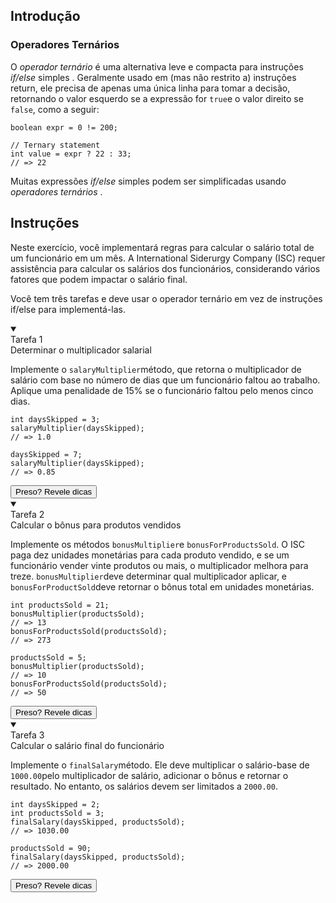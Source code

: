 <section class="instructions-pane"><div class="c-textual-content --small"><div class="introduction"><h2><font style="vertical-align: inherit;"><font style="vertical-align: inherit;">Introdução</font></font></h2><div class="content"><h3 id="h-ternary-operators"><font style="vertical-align: inherit;"><font style="vertical-align: inherit;">Operadores Ternários</font></font></h3>
<p><font style="vertical-align: inherit;"><font style="vertical-align: inherit;">O </font></font><em><font style="vertical-align: inherit;"><font style="vertical-align: inherit;">operador ternário</font></font></em><font style="vertical-align: inherit;"><font style="vertical-align: inherit;"> é uma alternativa leve e compacta para instruções </font></font><em><font style="vertical-align: inherit;"><font style="vertical-align: inherit;">if/else</font></font></em><font style="vertical-align: inherit;"><font style="vertical-align: inherit;"> simples . Geralmente usado em (mas não restrito a) instruções return, ele precisa de apenas uma única linha para tomar a decisão, retornando o valor esquerdo se a expressão for </font></font><code>true</code><font style="vertical-align: inherit;"><font style="vertical-align: inherit;">e o valor direito se </font></font><code>false</code><font style="vertical-align: inherit;"><font style="vertical-align: inherit;">, como a seguir:</font></font></p>
<pre style="position: relative;"><code class="language-java hljs" data-highlighted="true"><span class="hljs-type">boolean</span> <span class="hljs-variable">expr</span> <span class="hljs-operator">=</span> <span class="hljs-number">0</span> != <span class="hljs-number">200</span>;<font></font>
<font></font>
<span class="hljs-comment">// Ternary statement</span>
<span class="hljs-type">int</span> <span class="hljs-variable">value</span> <span class="hljs-operator">=</span> expr ? <span class="hljs-number">22</span> : <span class="hljs-number">33</span>;
<span class="hljs-comment">// =&gt; 22</span>
</code><monica-code-tools style="display: contents;"></monica-code-tools></pre>
<p><font style="vertical-align: inherit;"><font style="vertical-align: inherit;">Muitas expressões </font></font><em><font style="vertical-align: inherit;"><font style="vertical-align: inherit;">if/else</font></font></em><font style="vertical-align: inherit;"><font style="vertical-align: inherit;"> simples podem ser simplificadas usando </font></font><em><font style="vertical-align: inherit;"><font style="vertical-align: inherit;">operadores ternários</font></font></em><font style="vertical-align: inherit;"><font style="vertical-align: inherit;"> .</font></font></p>
</div></div><div class="instructions"><h2><font style="vertical-align: inherit;"><font style="vertical-align: inherit;">Instruções</font></font></h2><div class="content"><p><font style="vertical-align: inherit;"><font style="vertical-align: inherit;">Neste exercício, você implementará regras para calcular o salário total de um funcionário em um mês. A International Siderurgy Company (ISC) requer assistência para calcular os salários dos funcionários, considerando vários fatores que podem impactar o salário final.</font></font></p>
<p><font style="vertical-align: inherit;"><font style="vertical-align: inherit;">Você tem três tarefas e deve usar o operador ternário em vez de instruções if/else para implementá-las.</font></font></p>
</div><details class="c-details task" open=""><summary class="--summary"><div class="--summary-inner"><div class="task-marker"><font style="vertical-align: inherit;"><font style="vertical-align: inherit;">Tarefa </font></font><font style="vertical-align: inherit;"><font style="vertical-align: inherit;">1</font></font></div><span class="summary-title"><font style="vertical-align: inherit;"><font style="vertical-align: inherit;">Determinar o multiplicador salarial</font></font></span><span class="--closed-icon"></span><span class="--open-icon"</span></div></summary><div><p><font style="vertical-align: inherit;"><font style="vertical-align: inherit;">Implemente o </font></font><code>salaryMultiplier</code><font style="vertical-align: inherit;"><font style="vertical-align: inherit;">método, que retorna o multiplicador de salário com base no número de dias que um funcionário faltou ao trabalho. Aplique uma penalidade de 15% se o funcionário faltou pelo menos cinco dias.</font></font></p>
<pre style="position: relative;"><code class="language-java hljs" data-highlighted="true"><span class="hljs-type">int</span> <span class="hljs-variable">daysSkipped</span> <span class="hljs-operator">=</span> <span class="hljs-number">3</span>;<font></font>
salaryMultiplier(daysSkipped);<font></font>
<span class="hljs-comment">// =&gt; 1.0</span><font></font>
<font></font>
daysSkipped = <span class="hljs-number">7</span>;<font></font>
salaryMultiplier(daysSkipped);<font></font>
<span class="hljs-comment">// =&gt; 0.85</span>
</code><monica-code-tools style="display: contents;"></monica-code-tools></pre>
</div><div><button class="btn-default btn-s hints-btn"><span><font style="vertical-align: inherit;"><font style="vertical-align: inherit;">Preso? Revele dicas</font></font></span></button></div></details><details class="c-details task" open=""><summary class="--summary"><div class="--summary-inner"><div class="task-marker"><font style="vertical-align: inherit;"><font style="vertical-align: inherit;">Tarefa </font></font><font style="vertical-align: inherit;"><font style="vertical-align: inherit;">2</font></font></div><span class="summary-title"><font style="vertical-align: inherit;"><font style="vertical-align: inherit;">Calcular o bônus para produtos vendidos</font></font></span><span class="--closed-icon"></span><span class="--open-icon"></span></div></summary><div><p><font style="vertical-align: inherit;"><font style="vertical-align: inherit;">Implemente os métodos </font></font><code>bonusMultiplier</code><font style="vertical-align: inherit;"><font style="vertical-align: inherit;">e </font></font><code>bonusForProductsSold</code><font style="vertical-align: inherit;"><font style="vertical-align: inherit;">. O ISC paga dez unidades monetárias para cada produto vendido, e se um funcionário vender vinte produtos ou mais, o multiplicador melhora para treze. </font></font><code>bonusMultiplier</code><font style="vertical-align: inherit;"><font style="vertical-align: inherit;">deve determinar qual multiplicador aplicar, e </font></font><code>bonusForProductSold</code><font style="vertical-align: inherit;"><font style="vertical-align: inherit;">deve retornar o bônus total em unidades monetárias.</font></font></p>
<pre style="position: relative;"><code class="language-java hljs" data-highlighted="true"><span class="hljs-type">int</span> <span class="hljs-variable">productsSold</span> <span class="hljs-operator">=</span> <span class="hljs-number">21</span>;<font></font>
bonusMultiplier(productsSold);<font></font>
<span class="hljs-comment">// =&gt; 13</span><font></font>
bonusForProductsSold(productsSold);<font></font>
<span class="hljs-comment">// =&gt; 273</span><font></font>
<font></font>
productsSold = <span class="hljs-number">5</span>;<font></font>
bonusMultiplier(productsSold);<font></font>
<span class="hljs-comment">// =&gt; 10</span><font></font>
bonusForProductsSold(productsSold);<font></font>
<span class="hljs-comment">// =&gt; 50</span>
</code><monica-code-tools style="display: contents;"></monica-code-tools></pre>
</div><div><button class="btn-default btn-s hints-btn"><span><font style="vertical-align: inherit;"><font style="vertical-align: inherit;">Preso? Revele dicas</font></font></span></button></div></details><details class="c-details task" open=""><summary class="--summary"><div class="--summary-inner"><div class="task-marker"><font style="vertical-align: inherit;"><font style="vertical-align: inherit;">Tarefa </font></font><font style="vertical-align: inherit;"><font style="vertical-align: inherit;">3</font></font></div><span class="summary-title"><font style="vertical-align: inherit;"><font style="vertical-align: inherit;">Calcular o salário final do funcionário</font></font></span><span class="--closed-icon"></span><span class="--open-icon"></span></div></summary><div><p><font style="vertical-align: inherit;"><font style="vertical-align: inherit;">Implemente o </font></font><code>finalSalary</code><font style="vertical-align: inherit;"><font style="vertical-align: inherit;">método. Ele deve multiplicar o salário-base de </font></font><code>1000.00</code><font style="vertical-align: inherit;"><font style="vertical-align: inherit;">pelo multiplicador de salário, adicionar o bônus e retornar o resultado. No entanto, os salários devem ser limitados a </font></font><code>2000.00</code><font style="vertical-align: inherit;"><font style="vertical-align: inherit;">.</font></font></p>
<pre style="position: relative;"><code class="language-java hljs" data-highlighted="true"><span class="hljs-type">int</span> <span class="hljs-variable">daysSkipped</span> <span class="hljs-operator">=</span> <span class="hljs-number">2</span>;
<span class="hljs-type">int</span> <span class="hljs-variable">productsSold</span> <span class="hljs-operator">=</span> <span class="hljs-number">3</span>;<font></font>
finalSalary(daysSkipped, productsSold);<font></font>
<span class="hljs-comment">// =&gt; 1030.00</span><font></font>
<font></font>
productsSold = <span class="hljs-number">90</span>;<font></font>
finalSalary(daysSkipped, productsSold);<font></font>
<span class="hljs-comment">// =&gt; 2000.00</span>
</code><monica-code-tools style="display: contents;"></monica-code-tools></pre>
</div><div><button class="btn-default btn-s hints-btn"><span><font style="vertical-align: inherit;"><font style="vertical-align: inherit;">Preso? Revele dicas</font></font></span></button></div></details></div></div></section>
